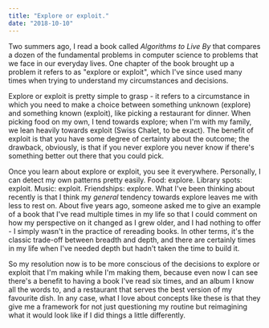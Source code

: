 ```yaml
---
title: "Explore or exploit."
date: "2018-10-10"
---
```


Two summers ago, I read a book called _Algorithms to Live By_ that compares a dozen of the fundamental problems in computer science to problems that we face in our everyday lives. One chapter of the book brought up a problem it refers to as "explore or exploit", which I've since used many times when trying to understand my circumstances and decisions.

Explore or exploit is pretty simple to grasp - it refers to a circumstance in which you need to make a choice between something unknown (explore) and something known (exploit), like picking a restaurant for dinner. When picking food on my own, I tend towards explore; when I'm with my family, we lean heavily towards exploit (Swiss Chalet, to be exact). The benefit of exploit is that you have some degree of certainty about the outcome; the drawback, obviously, is that if you never explore you never know if there's something better out there that you could pick.

Once you learn about explore or exploit, you see it everywhere. Personally, I can detect my own patterns pretty easily. Food: explore. Library spots: exploit. Music: exploit. Friendships: explore. What I've been thinking about recently is that I think my _general_ tendency towards explore leaves me with less to rest on. About five years ago, someone asked me to give an example of a book that I've read multiple times in my life so that I could comment on how my perspective on it changed as I grew older, and I had nothing to offer - I simply wasn't in the practice of rereading books. In other terms, it's the classic trade-off between breadth and depth, and there are certainly times in my life when I've needed depth but hadn't taken the time to build it.

So my resolution now is to be more conscious of the decisions to explore or exploit that I'm making while I'm making them, because even now I can see there's a benefit to having a book I've read six times, and an album I know all the words to, and a restaurant that serves the best version of my favourite dish. In any case, what I love about concepts like these is that they give me a framework for not just questioning my routine but reimagining what it would look like if I did things a little differently.
